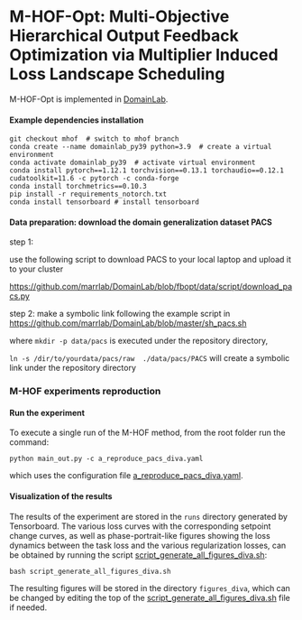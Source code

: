 # M-HOF-Opt: Multi-Objective Hierarchical Output Feedback Optimization via Multiplier Induced Loss Landscape Scheduling
M-HOF-Opt is implemented in [DomainLab](https://github.com/marrlab/DomainLab).

#### Example dependencies installation
```
git checkout mhof  # switch to mhof branch
conda create --name domainlab_py39 python=3.9  # create a virtual environment
conda activate domainlab_py39  # activate virtual environment
conda install pytorch==1.12.1 torchvision==0.13.1 torchaudio==0.12.1 cudatoolkit=11.6 -c pytorch -c conda-forge
conda install torchmetrics==0.10.3
pip install -r requirements_notorch.txt
conda install tensorboard # install tensorboard
```

#### Data preparation: download the domain generalization dataset PACS

step 1:

use the following script to download PACS to your local laptop and upload it to your cluster

https://github.com/marrlab/DomainLab/blob/fbopt/data/script/download_pacs.py

step 2:
make a symbolic link following the example script in https://github.com/marrlab/DomainLab/blob/master/sh_pacs.sh

where `mkdir -p data/pacs` is executed under the repository directory,

`ln -s /dir/to/yourdata/pacs/raw  ./data/pacs/PACS`
will create a symbolic link under the repository directory

### M-HOF experiments reproduction

#### Run the experiment

To execute a single run of the M-HOF method, from the root folder run the command:

```
python main_out.py -c a_reproduce_pacs_diva.yaml
```

which uses the configuration file [a_reproduce_pacs_diva.yaml](https://github.com/marrlab/DomainLab/blob/mhof/a_reproduce_pacs_diva.yaml).

#### Visualization of the results

The results of the experiment are stored in the `runs` directory generated by Tensorboard.
The various loss curves with the corresponding setpoint change curves, as well as phase-portrait-like figures showing the loss dynamics between the task loss and the various regularization losses, can be obtained by running the script [script_generate_all_figures_diva.sh](https://github.com/marrlab/DomainLab/blob/mhof/script_generate_all_figures_diva.sh):

```
bash script_generate_all_figures_diva.sh
```

The resulting figures will be stored in the directory `figures_diva`, which can be changed by editing the top of the [script_generate_all_figures_diva.sh](https://github.com/marrlab/DomainLab/blob/mhof/script_generate_all_figures_diva.sh) file if needed.
